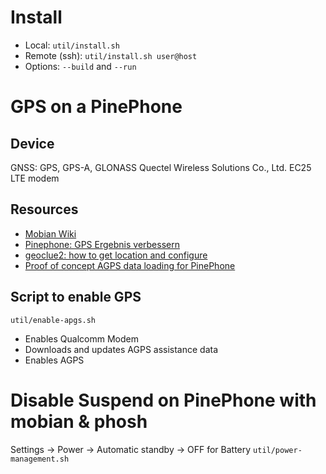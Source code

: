 
# Install

- Local: `util/install.sh`
- Remote (ssh): `util/install.sh user@host`
- Options: `--build` and `--run`


# GPS on a PinePhone

## Device

GNSS: GPS, GPS-A, GLONASS
Quectel Wireless Solutions Co., Ltd. EC25 LTE modem

## Resources

- [Mobian Wiki](https://wiki.mobian-project.org/doku.php?id=location)
- [Pinephone: GPS Ergebnis verbessern](https://marius.bloggt-in-braunschweig.de/2021/10/26/pinephone-gps-ergebnis-verbessern/)
- [geoclue2: how to get location and configure](https://unix.stackexchange.com/questions/479880/geoclue2-how-to-get-location-and-configure)
- [Proof of concept AGPS data loading for PinePhone ](https://gist.github.com/alastair-dm/263209b54d01209be28828e555fa6628)

## Script to enable GPS

`util/enable-apgs.sh`
- Enables Qualcomm Modem
- Downloads and updates AGPS assistance data
- Enables AGPS


# Disable Suspend on PinePhone with mobian & phosh

Settings -> Power -> Automatic standby -> OFF for Battery
`util/power-management.sh`
